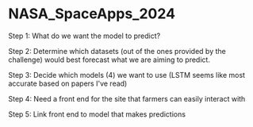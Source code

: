 # NASA_SpaceApps_2024

Step 1:
What do we want the model to predict?

Step 2:
Determine which datasets (out of the ones provided by the challenge) would best forecast what we are aiming to predict.

Step 3:
Decide which models (4) we want to use (LSTM seems like most accurate based on papers I've read)

Step 4:
Need a front end for the site that farmers can easily interact with

Step 5:
Link front end to model that makes predictions
